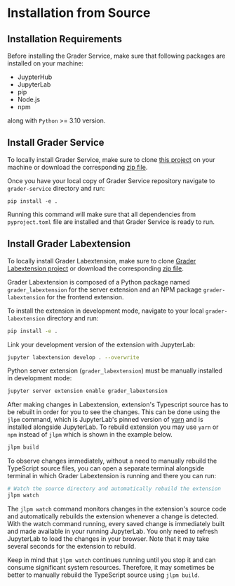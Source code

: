 # Installation from Source


## Installation Requirements

Before installing the Grader Service, make sure that following packages are installed on your machine:

- JuypterHub
- JupyterLab
- pip 
- Node.js
- npm

along with `Python` >= 3.10 version.

## Install Grader Service

To locally install Grader Service, make sure to clone [this project](https://github.com/TU-Wien-dataLAB/Grader-Service) on your machine or download the corresponding [zip file](https://github.com/TU-Wien-dataLAB/Grader-Service/archive/refs/heads/main.zip).

Once you have your local copy of Grader Service repository navigate to `grader-service` directory and run:

```
pip install -e .
```

Running this command will make sure that all dependencies from `pyproject.toml` file are installed and 
that Grader Service is ready to run.

## Install Grader Labextension

To locally install Grader Labextension, make sure to clone [Grader Labextension project](https://github.com/TU-Wien-dataLAB/grader-labextension) or download the corresponding [zip file](https://github.com/TU-Wien-dataLAB/Grader-Labextension/archive/refs/heads/main.zip).

Grader Labextension is composed of a Python package named `grader_labextension` for the server extension 
and an NPM package `grader-labextension` for the frontend extension.

To install the extension in development mode, navigate to your local `grader-labextension` directory and run:

```bash
pip install -e .
```

Link your development version of the extension with JupyterLab:

```bash
jupyter labextension develop . --overwrite
```

Python server extension (`grader_labextension`) must be manually installed in development mode:

```bash
jupyter server extension enable grader_labextension
```

After making changes in Labextension, extension's Typescript source has to be rebuilt in order for you to see the changes. This can be done using the `jlpm` command, which is JupyterLab's pinned version of [yarn](https://yarnpkg.com/) and is installed alongside JupyterLab. To rebuild extension you may use `yarn` or `npm` instead of `jlpm` which is shown in the example below.

```bash
jlpm build
```

To observe changes immediately, without a need to manually rebuild the TypeScript source files, you can open a separate terminal alongside terminal in which Grader Labextension is running and there you can run:

```bash
# Watch the source directory and automatically rebuild the extension
jlpm watch
```

The `jlpm watch` command monitors changes in the extension's source code and automatically rebuilds the extension whenever a change is detected. With the watch command running, every saved change is immediately built and made available in your running JupyterLab. You only need to refresh JupyterLab to load the changes in your browser. Note that it may take several seconds for the extension to rebuild.

Keep in mind that `jlpm watch` continues running until you stop it and can consume significant system resources. Therefore, it may sometimes be better to manually rebuild the TypeScript source using `jlpm build`.



